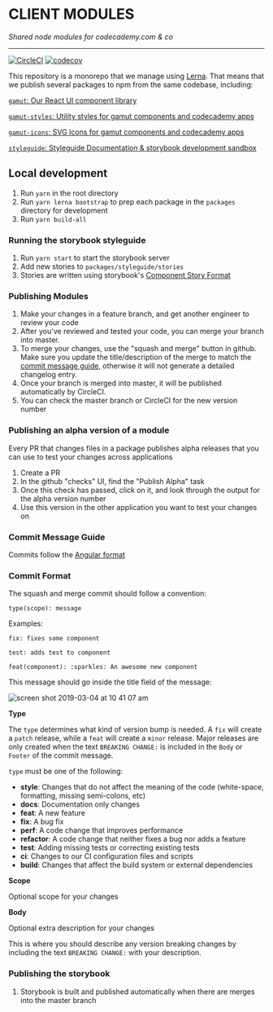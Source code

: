 # CLIENT MODULES

_Shared node modules for codecademy.com & co_

---

[![CircleCI](https://circleci.com/gh/Codecademy/client-modules.svg?style=svg&circle-token=3d9adfca5a8b44e7297ceb18e032e89a11d223a2)](https://circleci.com/gh/RyzacInc/client-modules)
[![codecov](https://codecov.io/gh/Codecademy/client-modules/branch/master/graph/badge.svg)](https://codecov.io/gh/Codecademy/client-modules)

This repository is a monorepo that we manage using [Lerna](https://lernajs.io/). That means that we publish several packages to npm from the same codebase, including:

[`gamut`: Our React UI component library](/packages/gamut/README.md)

[`gamut-styles`: Utility styles for gamut components and codecademy apps](/packages/gamut-styles/README.md)

[`gamut-icons`: SVG Icons for gamut components and codecademy apps](/packages/gamut-icons/README.md)

[`styleguide`: Styleguide Documentation & storybook development sandbox](/packages/styleguide/README.md)

## Local development

1.  Run `yarn` in the root directory
1.  Run `yarn lerna bootstrap` to prep each package in the `packages` directory for development
1.  Run `yarn build-all`

### Running the storybook styleguide

1.  Run `yarn start` to start the storybook server
1.  Add new stories to `packages/styleguide/stories`
1.  Stories are written using storybook's [Component Story Format](https://storybook.js.org/docs/formats/component-story-format/)

### Publishing Modules

1.  Make your changes in a feature branch, and get another engineer to review your code
1.  After you've reviewed and tested your code, you can merge your branch into master.
1.  To merge your changes, use the "squash and merge" button in github. Make sure you update the title/description of the merge to match the [commit message guide](#commit-message-guide), otherwise it will not generate a detailed changelog entry.
1.  Once your branch is merged into master, it will be published automatically by CircleCI.
1.  You can check the master branch or CircleCI for the new version number

### Publishing an alpha version of a module

Every PR that changes files in a package publishes alpha releases that you can use to test your changes across applications

1.  Create a PR
1.  In the github "checks" UI, find the "Publish Alpha" task
1.  Once this check has passed, click on it, and look through the output for the alpha version number
1.  Use this version in the other application you want to test your changes on

### Commit Message Guide

Commits follow the [Angular format](https://github.com/angular/angular/blob/master/CONTRIBUTING.md#commit)

### Commit Format

The squash and merge commit should follow a convention:

```
type(scope): message
```

Examples:

```
fix: fixes some component
```

```
test: adds test to component
```

```
feat(component): :sparkles: An awesome new component
```

This message should go inside the title field of the message:

![screen shot 2019-03-04 at 10 41 07 am](https://user-images.githubusercontent.com/6455018/53745157-79101d00-3e6c-11e9-9b5f-e35582106b31.png)

**Type**

The `type` determines what kind of version bump is needed. A `fix` will create a `patch` release, while a `feat` will create a `minor` release. Major releases are only created when the text `BREAKING CHANGE:` is included in the `Body` or `Footer` of the commit message.

`type` must be one of the following:

- **style**: Changes that do not affect the meaning of the code (white-space, formatting, missing semi-colons, etc)
- **docs**: Documentation only changes
- **feat**: A new feature
- **fix**: A bug fix
- **perf**: A code change that improves performance
- **refactor**: A code change that neither fixes a bug nor adds a feature
- **test**: Adding missing tests or correcting existing tests
- **ci**: Changes to our CI configuration files and scripts
- **build**: Changes that affect the build system or external dependencies

**Scope**

Optional scope for your changes

**Body**

Optional extra description for your changes

This is where you should describe any version breaking changes by including the text `BREAKING CHANGE:` with your description.

### Publishing the storybook

1.  Storybook is built and published automatically when there are merges into the master branch
